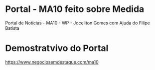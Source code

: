 # Portal - MA10 feito sobre Medida
Portal de Notícias - MA10 - WP - Joceilton Gomes com Ajuda do Filipe Batista

# Demostratvivo do Portal 
https://www.negociosemdestaque.com/ma10
